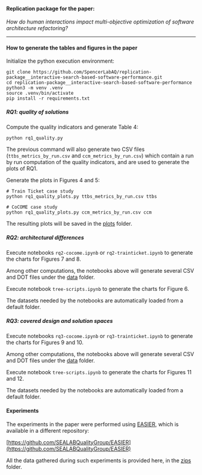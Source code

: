 #### Replication package for the paper:

*How do human interactions impact multi-objective optimization of software architecture refactoring?*

---

#### How to generate the tables and figures in the paper
Initialize the python execution environment:
```shell
git clone https://github.com/SpencerLabAQ/replication-package__interactive-search-based-software-performance.git
cd replication-package__interactive-search-based-software-performance
python3 -m venv .venv
source .venv/bin/activate
pip install -r requirements.txt
```

##### RQ1: quality of solutions
Compute the quality indicators and generate Table 4:
```shell
python rq1_quality.py
```

The previous command will also generate two CSV files (`ttbs_metrics_by_run.csv` and `ccm_metrics_by_run.csv`) which contain a run by run computation of the quality indicators, and are used to generate the plots of RQ1.

Generate the plots in Figures 4 and 5:
```shell
# Train Ticket case study
python rq1_quality_plots.py ttbs_metrics_by_run.csv ttbs

# CoCOME case study
python rq1_quality_plots.py ccm_metrics_by_run.csv ccm
```
The resulting plots will be saved in the [plots](plots) folder.

##### RQ2: architectural differences
Execute notebooks `rq2-cocome.ipynb` or `rq2-trainticket.ipynb` to generate the charts for Figures 7 and 8. 

Among other computations, the notebooks above will generate several CSV and DOT files under the [data](data) folder.

Execute notebook `tree-scripts.ipynb` to generate the charts for Figure 6.

The datasets needed by the notebooks are automatically loaded from a default folder.

##### RQ3: covered design and solution spaces
Execute notebooks `rq3-cocome.ipynb` or `rq3-trainticket.ipynb` to generate the charts for Figures 9 and 10. 

Among other computations, the notebooks above will generate several CSV and DOT files under the [data](data) folder.

Execute notebook `tree-scripts.ipynb` to generate the charts for Figures 11 and 12.

The datasets needed by the notebooks are automatically loaded from a default folder.

#### Experiments

The experiments in the paper were performed using [EASIER](http://sealabtools.di.univaq.it/EASIER/), which is available in a different repository:

[https://github.com/SEALABQualityGroup/EASIER](https://github.com/SEALABQualityGroup/EASIER)

All the data gathered during such experiments is provided here, in the [zips](zips) folder.
